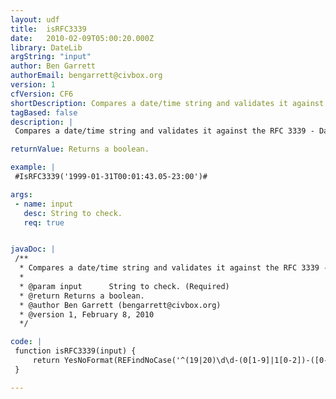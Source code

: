 ```yaml
---
layout: udf
title:  isRFC3339
date:   2010-02-09T05:00:20.000Z
library: DateLib
argString: "input"
author: Ben Garrett
authorEmail: bengarrett@civbox.org
version: 1
cfVersion: CF6
shortDescription: Compares a date/time string and validates it against the RFC 3339 - Date and Time on the Internet&#58; Timestamps protocol.
tagBased: false
description: |
 Compares a date/time string and validates it against the RFC 3339 - Date and Time on the Internet: Timestamps protocol. Its use is a requirement for all date/time values contained within Atom 1 feeds which is supported by CF8's CFFEED tag.

returnValue: Returns a boolean.

example: |
 #IsRFC3339('1999-01-31T00:01:43.05-23:00')#

args:
 - name: input
   desc: String to check.
   req: true


javaDoc: |
 /**
  * Compares a date/time string and validates it against the RFC 3339 - Date and Time on the Internet: Timestamps protocol.
  * 
  * @param input      String to check. (Required)
  * @return Returns a boolean. 
  * @author Ben Garrett (bengarrett@civbox.org) 
  * @version 1, February 8, 2010 
  */

code: |
 function isRFC3339(input) {
     return YesNoFormat(REFindNoCase('^(19|20)\d\d-(0[1-9]|1[0-2])-([0-2]\d|3[0-1])T([0-1]\d|2[0-4]):([0-5]\d):([0-5]\d)(.\d\d)?(Z|[\+|-]([0-1]\d|2[0-4]):([0-5]\d))$',input));
 }

---
```



